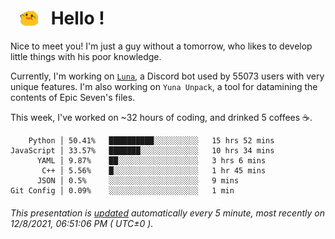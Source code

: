 <h1>   <img src="./spoink.gif" style="vertical-align:middle;" width="30px">   Hello ! </h1>

Nice to meet you! I'm just a guy without a tomorrow, who likes to develop little things with his poor knowledge.

Currently, I'm working on <a href='https://github.com/Asgarrrr/Luna'>`Luna`</a>, a Discord bot used by 55073 users with very unique features. I'm also working on `Yuna Unpack`, a tool for datamining the contents of Epic Seven's files.

This week, I've worked on ~32 hours of coding, and drinked 5 coffees ☕.

```
    Python │ 50.41%   ██████████░░░░░░░░░░   15 hrs 52 mins
JavaScript │ 33.57%   ███████░░░░░░░░░░░░░   10 hrs 34 mins
      YAML │ 9.87%    ██░░░░░░░░░░░░░░░░░░   3 hrs 6 mins
       C++ │ 5.56%    █░░░░░░░░░░░░░░░░░░░   1 hr 45 mins
      JSON │ 0.5%     ░░░░░░░░░░░░░░░░░░░░   9 mins
Git Config │ 0.09%    ░░░░░░░░░░░░░░░░░░░░   1 min
```

###### This presentation is [updated](https://github.com/Asgarrrr) automatically every 5 minute, most recently on 12/8/2021, 06:51:06 PM ( UTC±0 ).